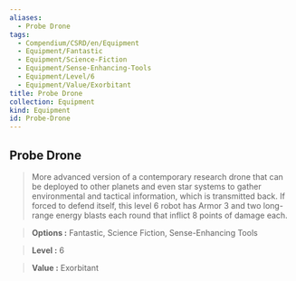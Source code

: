 ```yaml
---
aliases:
  - Probe Drone
tags:
  - Compendium/CSRD/en/Equipment
  - Equipment/Fantastic
  - Equipment/Science-Fiction
  - Equipment/Sense-Enhancing-Tools
  - Equipment/Level/6
  - Equipment/Value/Exorbitant
title: Probe Drone
collection: Equipment
kind: Equipment
id: Probe-Drone
---
```

## Probe Drone    
    
>More advanced version of a contemporary research drone that can be deployed to other planets and even star systems to gather environmental and tactical information, which is transmitted back. If forced to defend itself, this level 6 robot has Armor 3 and two long-range energy blasts each round that inflict 8 points of damage each.    
> **Options :** Fantastic, Science Fiction, Sense-Enhancing Tools    
> **Level :** 6    
> **Value :** Exorbitant
